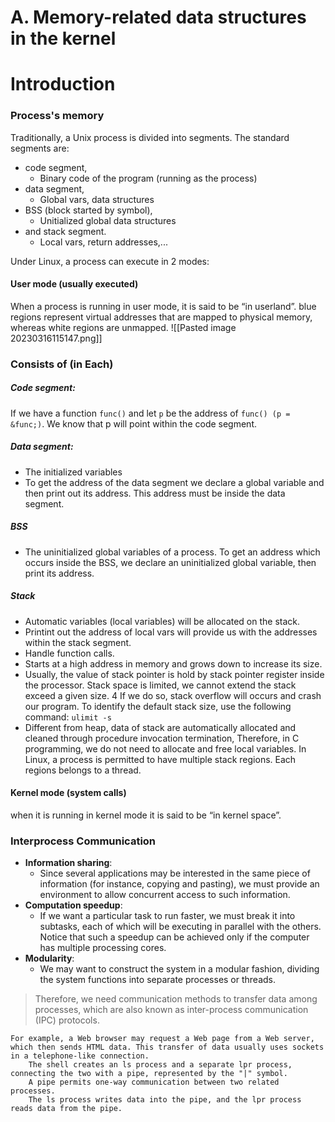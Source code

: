 # A. Memory-related data structures in the kernel
# Introduction
### Process's memory

Traditionally, a Unix process is divided into segments. The standard segments are: 
- code segment, 
	- Binary code of the program (running as the process)
- data segment, 
	- Global vars, data structures
- BSS (block started by symbol), 
	- Unitialized global data structures
- and stack segment.
	- Local vars, return addresses,...

Under Linux, a process can execute in 2 modes:
#### User mode (usually executed)
When a process is running in user mode, it is said to be “in userland”.
blue regions represent virtual addresses that are mapped to physical memory, 
whereas white regions are unmapped.
![[Pasted image 20230316115147.png]]
### Consists of (in Each)
##### Code segment: 
If we have a function `func()` and let `p` be the address of `func() (p = &func;)`. We know that p will point within the code segment.
##### Data segment: 
- The initialized variables
- To get the address of the data segment we declare a global variable and then print out its address. This address must be inside the data segment.
##### BSS
- The uninitialized global variables of a process. To get an address which occurs inside the BSS, we declare an uninitialized global variable, then print its address.
##### Stack
- Automatic variables (local variables) will be allocated on the stack.
- Printint out the address of local vars will provide us with the addresses within the stack segment.
- Handle function calls.
- Starts at a high address in memory and grows down to increase its size.
- Usually, the value of stack pointer is hold by stack pointer register inside the processor. Stack space is limited, we cannot extend the stack exceed a given size. 4 If we do so, stack overflow will occurs and crash our program. To identify the default stack size, use the following command: `ulimit -s`
- Different from heap, data of stack are automatically allocated and cleaned through procedure invocation termination, Therefore, in C programming, we do not need to allocate and free local variables. In Linux, a process is permitted to have multiple stack regions. Each regions belongs to a thread.
#### Kernel mode (system calls)
when it is running in kernel mode it is said to be “in kernel space”.

### Interprocess Communication
- **Information sharing**: 
	- Since several applications may be interested in the same piece of information (for instance, copying and pasting), we must provide an environment to allow concurrent access to such information. 
- **Computation speedup**: 
	- If we want a particular task to run faster, we must break it into subtasks, each of which will be executing in parallel with the others. Notice that such a speedup can be achieved only if the computer has multiple processing cores. 
- **Modularity**: 
	- We may want to construct the system in a modular fashion, dividing the system functions into separate processes or threads.

> Therefore, we need communication methods to transfer data among processes, which are also known as inter-process communication (IPC) protocols.

	For example, a Web browser may request a Web page from a Web server, which then sends HTML data. This transfer of data usually uses sockets in a telephone-like connection.
		The shell creates an ls process and a separate lpr process, connecting the two with a pipe, represented by the "|" symbol.
		A pipe permits one-way communication between two related processes.
		The ls process writes data into the pipe, and the lpr process reads data from the pipe.

